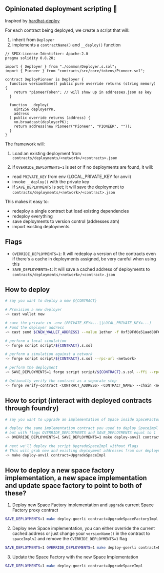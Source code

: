 ## Opinionated deployment scripting 🚀

Inspired by [hardhat-deploy](https://github.com/wighawag/hardhat-deploy)

For each contract being deployed, we create a script that will:

1. inherit from `Deployer`
2. implements a `contractName()` and `__deploy()` function

```solidity
// SPDX-License-Identifier: Apache-2.0
pragma solidity 0.8.20;

import { Deployer } from "./common/Deployer.s.sol";
import { Pioneer } from "contracts/src/core/tokens/Pioneer.sol";

contract DeployPioneer is Deployer {
  function versionName() public pure override returns (string memory) {
    return "pioneerToken"; // will show up in addresses.json as key
  }

  function __deploy(
    uint256 deployerPK,
    address
  ) public override returns (address) {
    vm.broadcast(deployerPK);
    return address(new Pioneer("Pioneer", "PIONEER", ""));
  }
}
```

The framework will:

1. Load an existing deployment from `contracts/deployments/<network>/<contracts>.json`

2. if `OVERRIDE_DEPLOYMENTS=1` is set or if no deployments are found, it will:

- read `PRIVATE_KEY` from env (LOCAL_PRIVATE_KEY for anvil)
- invoke `__deploy()` with the private key
- if `SAVE_DEPLOYMENTS` is set; it will save the deployment to `contracts/deployments/<network>/<contract>.json`

This makes it easy to:

- redeploy a single contract but load existing dependencies
- redeploy everything
- save deployments to version control (addresses atm)
- import existing deployments

## Flags

- `OVERRIDE_DEPLOYMENTS=1`: It will redeploy a version of the contracts even if there's a cache in deployments assigned, be very careful when using this
- `SAVE_DEPLOYMENTS=1`: It will save a cached address of deployments to `contracts/deployments/<network>/<contract>.json`

## How to deploy

```bash
# say you want to deploy a new ${CONTRACT}

# Provision a new deployer
-> cast wallet new

# save the private in .env (PRIVATE_KEY=...||LOCAL_PRIVATE_KEY=...)
# Fund the deployer address
-> cast send ${NEW_WALLET_ADDRESS} --value 1ether -f 0xf39Fd6e51aad88F6F4ce6aB8827279cffFb92266

# perform a local simulation
-> forge script script/${CONTRACT}.s.sol

# perform a simulation against a network
-> forge script script/${CONTRACT}.s.sol --rpc-url <network>

# perform the deployment
-> SAVE_DEPLOYMENTS=1 forge script script/${CONTRACT}.s.sol --ffi --rpc-url <network> --broadcast --verify --watch

# Optionally verify the contract as a separate step
-> forge verify-contract <CONTRACT_ADDRESS> <CONTRACT_NAME> --chain <network> --watch
```

## How to script (interact with deployed contracts through foundry)

```bash
# say you want to upgrade an implementation of Space inside SpaceFactory

# deploy the same implementation contract you used to deploy SpaceImpl
# but with flags OVERRIDE_DEPLOYMENTS and SAVE_DEPLOYMENTS equal to 1
-> OVERRIDE_DEPLOYMENTS=1 SAVE_DEPLOYMENTS=1 make deploy-anvil contract=DeploySpaceImpl

# next we'll deploy the script UpgradeSpaceImpl without flags
# This will grab new and existing deployment addresses from our deployments cache and use those to interact with each other
-> make deploy-anvil contract=UpgradeSpaceImpl
```

## How to deploy a new space factory implementation, a new space implementation and update space factory to point to both of these?

1. Deploy new Space Factory implementation and `upgrade` current Space Factory proxy contract

```bash
SAVE_DEPLOYMENTS=1 make deploy-goerli contract=UpgradeSpaceFactoryImpl
```

2. Deploy new Space implementation, you can either override the current cached address or just change your `versionName()` in the contract to `spaceImplv2` and remove the `OVERRIDE_DEPLOYMENTS=1` flag

```bash
SAVE_DEPLOYMENTS=1 OVERRIDE_DEPLOYMENTS=1 make deploy-goerli contract=DeploySpaceImpl
```

3. Update the Space Factory with the new Space Implementation

```bash
SAVE_DEPLOYMENTS=1 make deploy-goerli contract=UpgradeSpaceImpl
```
